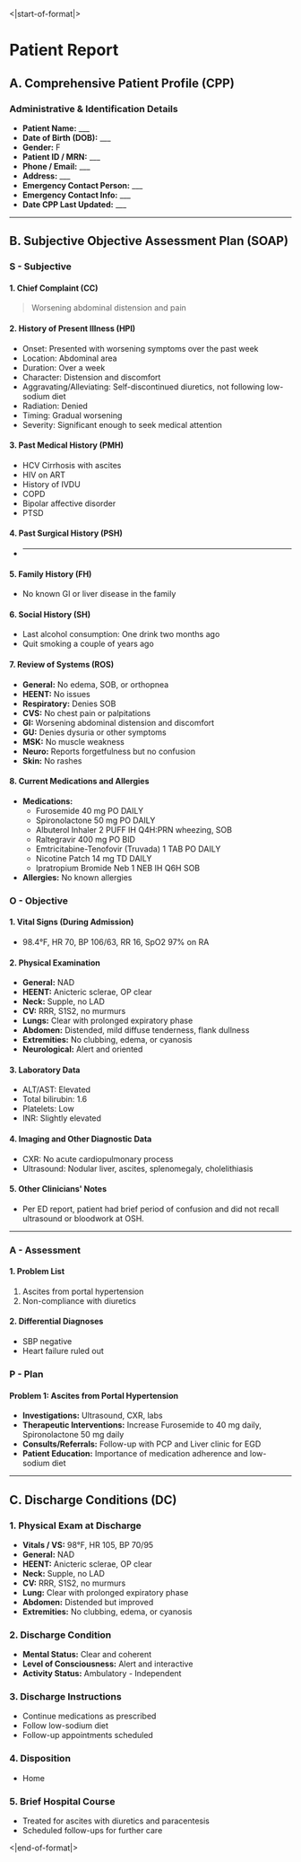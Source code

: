 <|start-of-format|>
# Patient Report

## A. Comprehensive Patient Profile (CPP)

### Administrative & Identification Details
- **Patient Name:** ___  
- **Date of Birth (DOB):** ___  
- **Gender:** F  
- **Patient ID / MRN:** ___  
- **Phone / Email:** ___  
- **Address:** ___  
- **Emergency Contact Person:** ___  
- **Emergency Contact Info:** ___  
- **Date CPP Last Updated:** ___  

---

## B. Subjective Objective Assessment Plan (SOAP)

### S - Subjective

#### 1. Chief Complaint (CC)
> Worsening abdominal distension and pain  

#### 2. History of Present Illness (HPI)
- Onset: Presented with worsening symptoms over the past week  
- Location: Abdominal area  
- Duration: Over a week  
- Character: Distension and discomfort  
- Aggravating/Alleviating: Self-discontinued diuretics, not following low-sodium diet  
- Radiation: Denied  
- Timing: Gradual worsening  
- Severity: Significant enough to seek medical attention  

#### 3. Past Medical History (PMH)
- HCV Cirrhosis with ascites  
- HIV on ART  
- History of IVDU  
- COPD  
- Bipolar affective disorder  
- PTSD  

#### 4. Past Surgical History (PSH)
- ___  

#### 5. Family History (FH)
- No known GI or liver disease in the family  

#### 6. Social History (SH)
- Last alcohol consumption: One drink two months ago  
- Quit smoking a couple of years ago  

#### 7. Review of Systems (ROS)
- **General:** No edema, SOB, or orthopnea  
- **HEENT:** No issues  
- **Respiratory:** Denies SOB  
- **CVS:** No chest pain or palpitations  
- **GI:** Worsening abdominal distension and discomfort  
- **GU:** Denies dysuria or other symptoms  
- **MSK:** No muscle weakness  
- **Neuro:** Reports forgetfulness but no confusion  
- **Skin:** No rashes  

#### 8. Current Medications and Allergies
- **Medications:**
    - Furosemide 40 mg PO DAILY  
    - Spironolactone 50 mg PO DAILY  
    - Albuterol Inhaler 2 PUFF IH Q4H:PRN wheezing, SOB  
    - Raltegravir 400 mg PO BID  
    - Emtricitabine-Tenofovir (Truvada) 1 TAB PO DAILY  
    - Nicotine Patch 14 mg TD DAILY  
    - Ipratropium Bromide Neb 1 NEB IH Q6H SOB  
- **Allergies:** No known allergies  

### O - Objective

#### 1. Vital Signs (During Admission)
- 98.4°F, HR 70, BP 106/63, RR 16, SpO2 97% on RA  

#### 2. Physical Examination
- **General:** NAD  
- **HEENT:** Anicteric sclerae, OP clear  
- **Neck:** Supple, no LAD  
- **CV:** RRR, S1S2, no murmurs  
- **Lungs:** Clear with prolonged expiratory phase  
- **Abdomen:** Distended, mild diffuse tenderness, flank dullness  
- **Extremities:** No clubbing, edema, or cyanosis  
- **Neurological:** Alert and oriented  

#### 3. Laboratory Data
- ALT/AST: Elevated  
- Total bilirubin: 1.6  
- Platelets: Low  
- INR: Slightly elevated  

#### 4. Imaging and Other Diagnostic Data
- CXR: No acute cardiopulmonary process  
- Ultrasound: Nodular liver, ascites, splenomegaly, cholelithiasis  

#### 5. Other Clinicians' Notes
- Per ED report, patient had brief period of confusion and did not recall ultrasound or bloodwork at OSH.

---

### A - Assessment

#### 1. Problem List
1. Ascites from portal hypertension  
2. Non-compliance with diuretics  

#### 2. Differential Diagnoses
- SBP negative  
- Heart failure ruled out  

### P - Plan

#### Problem 1: Ascites from Portal Hypertension
- **Investigations:** Ultrasound, CXR, labs  
- **Therapeutic Interventions:** Increase Furosemide to 40 mg daily, Spironolactone 50 mg daily  
- **Consults/Referrals:** Follow-up with PCP and Liver clinic for EGD  
- **Patient Education:** Importance of medication adherence and low-sodium diet  

---

## C. Discharge Conditions (DC)

### 1. Physical Exam at Discharge
- **Vitals / VS:** 98°F, HR 105, BP 70/95  
- **General:** NAD  
- **HEENT:** Anicteric sclerae, OP clear  
- **Neck:** Supple, no LAD  
- **CV:** RRR, S1S2, no murmurs  
- **Lung:** Clear with prolonged expiratory phase  
- **Abdomen:** Distended but improved  
- **Extremities:** No clubbing, edema, or cyanosis  

### 2. Discharge Condition
- **Mental Status:** Clear and coherent  
- **Level of Consciousness:** Alert and interactive  
- **Activity Status:** Ambulatory - Independent  

### 3. Discharge Instructions
- Continue medications as prescribed  
- Follow low-sodium diet  
- Follow-up appointments scheduled  

### 4. Disposition
- Home  

### 5. Brief Hospital Course
- Treated for ascites with diuretics and paracentesis  
- Scheduled follow-ups for further care  

<|end-of-format|>